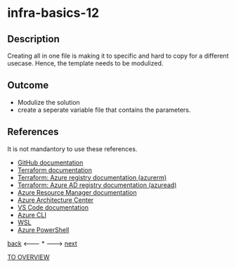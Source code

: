 # infra-basics-12

## Description

Creating all in one file is making it to specific and hard to copy for a different usecase. Hence, the template needs to be modulized.

## Outcome

- Modulize the solution
- create a seperate variable file that contains the parameters.

## References

It is not mandantory to use these references.

- [GitHub documentation](https://docs.github.com/en)
- [Terraform documentation](https://www.terraform.io/docs)
- [Terraform: Azure registry documentation (azurerm)](https://registry.terraform.io/providers/hashicorp/azurerm/latest/docs)
- [Terraform: Azure AD registry documentation (azuread)](https://registry.terraform.io/providers/hashicorp/azuread/latest/docs)
- [Azure Resource Manager documentation](https://docs.microsoft.com/en-us/azure/azure-resource-manager/)
- [Azure Architecture Center](https://docs.microsoft.com/en-us/azure/architecture/)
- [VS Code documentation](https://code.visualstudio.com/Docs)
- [Azure CLI](https://docs.microsoft.com/en-us/cli/azure/reference-index?view=azure-cli-latest)
- [WSL](https://docs.microsoft.com/en-us/windows/wsl/about)
- [Azure PowerShell](https://docs.microsoft.com/en-us/powershell/azure/?view=azps-6.6.0)

[back](./infra-basics-11.md) <--- * ---> [next](./infra-basics-13.md)

[TO OVERVIEW](../Infrastructure.md)

